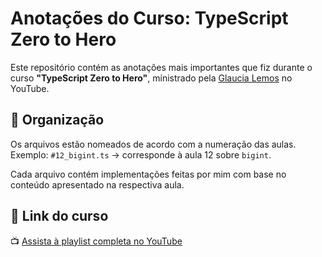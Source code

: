 # Anotações do Curso: **TypeScript Zero to Hero**

Este repositório contém as anotações mais importantes que fiz durante o curso **"TypeScript Zero to Hero"**, ministrado pela [Glaucia Lemos](https://www.youtube.com/playlist?list=PLb2HQ45KP0Wsk-p_0c6ImqBAEFEY-LU9H) no YouTube.

## 📁 Organização

Os arquivos estão nomeados de acordo com a numeração das aulas.  
Exemplo: `#12_bigint.ts` → corresponde à aula 12 sobre `bigint`.

Cada arquivo contém implementações feitas por mim com base no conteúdo apresentado na respectiva aula.

## 🔗 Link do curso

📺 [Assista à playlist completa no YouTube](https://www.youtube.com/playlist?list=PLb2HQ45KP0Wsk-p_0c6ImqBAEFEY-LU9H)